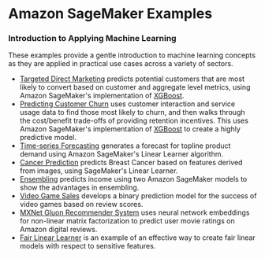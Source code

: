 # Amazon SageMaker Examples

### Introduction to Applying Machine Learning

These examples provide a gentle introduction to machine learning concepts as they are applied in practical use cases across a variety of sectors.

- [Targeted Direct Marketing](xgboost_direct_marketing) predicts potential customers that are most likely to convert based on customer and aggregate level metrics, using Amazon SageMaker's implementation of [XGBoost](https://github.com/dmlc/xgboost).
- [Predicting Customer Churn](xgboost_customer_churn) uses customer interaction and service usage data to find those most likely to churn, and then walks through the cost/benefit trade-offs of providing retention incentives.  This uses Amazon SageMaker's implementation of [XGBoost](https://github.com/dmlc/xgboost) to create a highly predictive model.
- [Time-series Forecasting](linear_time_series_forecast) generates a forecast for topline product demand using Amazon SageMaker's Linear Learner algorithm.
- [Cancer Prediction](breast_cancer_prediction) predicts Breast Cancer based on features derived from images, using SageMaker's Linear Learner.
- [Ensembling](ensemble_modeling) predicts income using two Amazon SageMaker models to show the advantages in ensembling.
- [Video Game Sales](video_game_sales) develops a binary prediction model for the success of video games based on review scores.
- [MXNet Gluon Recommender System](gluon_recommender_system) uses neural network embeddings for non-linear matrix factorization to predict user movie ratings on Amazon digital reviews.
- [Fair Linear Learner](fair_linear_learner) is an example of an effective way to create fair linear models with respect to sensitive features.
